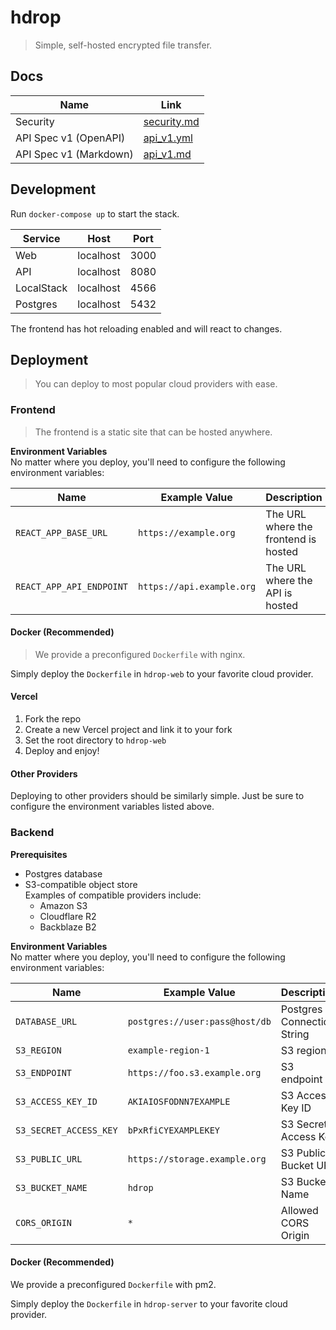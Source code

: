 # hdrop
> Simple, self-hosted encrypted file transfer.

## Docs

| Name                   | Link                              |
| ---------------------- | --------------------------------- |
| Security               | [security.md](./docs/security.md) |
| API Spec v1 (OpenAPI)  | [api_v1.yml](./docs/api_v1.yml)   |
| API Spec v1 (Markdown) | [api_v1.md](./docs/api_v1.md)     |

## Development

Run `docker-compose up` to start the stack.

| Service    | Host      | Port |
| ---------- | --------- | ---- |
| Web        | localhost | 3000 |
| API        | localhost | 8080 |
| LocalStack | localhost | 4566 |
| Postgres   | localhost | 5432 |

The frontend has hot reloading enabled and will react to changes.

## Deployment
> You can deploy to most popular cloud providers with ease.

### Frontend
> The frontend is a static site that can be hosted anywhere.

**Environment Variables**<br>
No matter where you deploy, you'll need to configure the following environment variables:

| Name                     | Example Value             | Description                          |
| ------------------------ | ------------------------- | ------------------------------------ |
| `REACT_APP_BASE_URL`     | `https://example.org`     | The URL where the frontend is hosted |
| `REACT_APP_API_ENDPOINT` | `https://api.example.org` | The URL where the API is hosted      |

#### Docker (Recommended)
> We provide a preconfigured `Dockerfile` with nginx.

Simply deploy the `Dockerfile` in `hdrop-web` to your favorite cloud provider.

#### Vercel

1. Fork the repo
2. Create a new Vercel project and link it to your fork
3. Set the root directory to `hdrop-web`
4. Deploy and enjoy!

#### Other Providers

Deploying to other providers should be similarly simple. Just be sure to configure the environment variables listed above.

### Backend

**Prerequisites**<br>

- Postgres database
- S3-compatible object store<br>
  Examples of compatible providers include:
  - Amazon S3
  - Cloudflare R2
  - Backblaze B2

**Environment Variables**<br>
No matter where you deploy, you'll need to configure the following environment variables:

| Name                   | Example Value                  | Description                |
| ---------------------- | ------------------------------ | -------------------------- |
| `DATABASE_URL`         | `postgres://user:pass@host/db` | Postgres Connection String |
| `S3_REGION`            | `example-region-1`             | S3 region                  |
| `S3_ENDPOINT`          | `https://foo.s3.example.org`   | S3 endpoint                |
| `S3_ACCESS_KEY_ID`     | `AKIAIOSFODNN7EXAMPLE`         | S3 Access Key ID           |
| `S3_SECRET_ACCESS_KEY` | `bPxRfiCYEXAMPLEKEY`           | S3 Secret Access Key       |
| `S3_PUBLIC_URL`        | `https://storage.example.org`  | S3 Public Bucket URL       |
| `S3_BUCKET_NAME`       | `hdrop`                        | S3 Bucket Name             |
| `CORS_ORIGIN`          | `*`                            | Allowed CORS Origin        |

#### Docker (Recommended)
We provide a preconfigured `Dockerfile` with pm2.

Simply deploy the `Dockerfile` in `hdrop-server` to your favorite cloud provider.